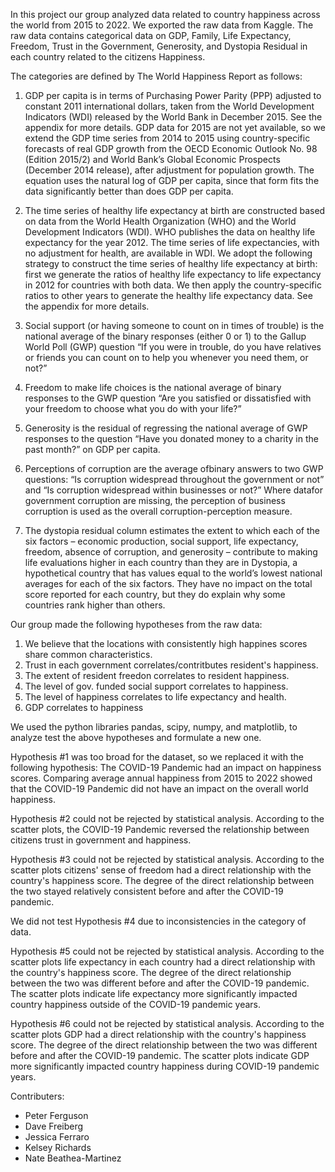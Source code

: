 
In this project our group analyzed data related to country happiness across the world from 2015 to 2022.
We exported the raw data from Kaggle.
The raw data contains categorical data on GDP, Family, Life Expectancy, Freedom, Trust in the Government, Generosity, and Dystopia Residual in each country related to the citizens Happiness.

The categories are defined by The World Happiness Report as follows:

1. GDP per capita is in terms of Purchasing Power Parity (PPP) adjusted to constant 2011 international dollars, taken from the World Development Indicators (WDI) released by the World Bank in December 2015. See the appendix for more details. GDP data for 2015 are not yet available, so we extend the GDP time series from 2014 to 2015 using country-specific forecasts of real GDP growth from the OECD Economic Outlook No. 98 (Edition 2015/2) and World Bank’s Global Economic Prospects (December 2014 release), after adjustment for population growth. The equation uses the natural log of GDP per capita, since that form fits the data significantly better than does GDP per capita.

2. The time series of healthy life expectancy at birth are constructed based on data from the World Health Organization (WHO) and the World Development Indicators (WDI). WHO publishes the data on healthy life expectancy for the year 2012. The time series of life expectancies, with no adjustment for health, are available in WDI. We adopt the following strategy to construct the time series of healthy life expectancy at birth: first we generate the ratios of healthy life expectancy to life expectancy in 2012 for countries with both data. We then apply the country-specific ratios to other years to generate the healthy life expectancy data. See the appendix for more details. 

3. Social support (or having someone to count on in times of trouble) is the national average of the binary responses (either 0 or 1) to the Gallup World Poll (GWP) question “If you were in trouble, do you have relatives or friends you can count on to help you whenever you need them, or not?” 

4. Freedom to make life choices is the national average of binary responses to the GWP question “Are you satisfied or dissatisfied with your freedom to choose what you do with your life?” 

5. Generosity is the residual of regressing the national average of GWP responses to the question “Have you donated money to a charity in the past month?” on GDP per capita. 

6. Perceptions of corruption are the average ofbinary answers to two GWP questions: “Is corruption widespread throughout the government or not” and “Is corruption widespread within businesses or not?” Where datafor government corruption are missing, the perception of business corruption is used as the overall corruption-perception measure. 

7. The dystopia residual column estimates the extent to which each of the six factors – economic production, social support, life expectancy, freedom, absence of corruption, and generosity – contribute to making life evaluations higher in each country than they are in Dystopia, a hypothetical country that has values equal to the world’s lowest national averages for each of the six factors. They have no impact on the total score reported for each country, but they do explain why some countries rank higher than others.


Our group made the following hypotheses from the raw data:
1. We believe that the locations with consistently high happines scores share common characteristics. 
2. Trust in each government correlates/contritbutes resident's happiness.
3. The extent of resident freedon correlates to resident happiness.
4. The level of gov. funded social support correlates to happiness.
5. The level of happiness correlates to life expectancy and health.
6. GDP correlates to happiness

We used the python libraries pandas, scipy, numpy, and matplotlib, to analyze test the above hypotheses and formulate a new one.

Hypothesis #1 was too broad for the dataset, so we replaced it with the following hypothesis: The COVID-19 Pandemic had an impact on happiness scores.
Comparing average annual happiness from 2015 to 2022 showed that the COVID-19 Pandemic did not have an impact on the overall world happiness. 

Hypothesis #2 could not be rejected by statistical analysis. According to the scatter plots, the COVID-19 Pandemic reversed the relationship between citizens trust in government and happiness.

Hypothesis #3 could not be rejected by statistical analysis. According to the scatter plots citizens' sense of freedom had a direct relationship with the country's happiness score. The degree of the direct relationship between the two stayed relatively consistent before and after the COVID-19 pandemic.

We did not test Hypothesis #4 due to inconsistencies in the category of data.

Hypothesis #5 could not be rejected by statistical analysis. According to the scatter plots life expectancy in each country had a direct relationship with the country's happiness score. The degree of the direct relationship between the two was different before and after the COVID-19 pandemic. The scatter plots indicate life expectancy more significantly impacted country happiness outside of the COVID-19 pandemic years.

Hypothesis #6 could not be rejected by statistical analysis. According to the scatter plots GDP had a direct relationship with the country's happiness score. The degree of the direct relationship between the two was different before and after the COVID-19 pandemic. The scatter plots indicate GDP more significantly impacted country happiness during COVID-19 pandemic years.


Contributers:
* Peter Ferguson 
* Dave Freiberg 
* Jessica Ferraro 
* Kelsey Richards 
* Nate Beathea-Martinez 